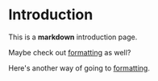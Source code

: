 # Introduction

This is a **markdown** introduction page.

Maybe check out [formatting](02-formatting.md) as well?

Here's another way of going to [formatting][1].

[1]: 02-formatting.md

